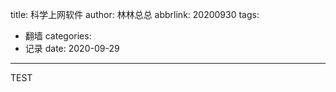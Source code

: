 title: 科学上网软件
author: 林林总总
abbrlink: 20200930
tags:
  - 翻墙
categories:
  - 记录
date: 2020-09-29
---
TEST
